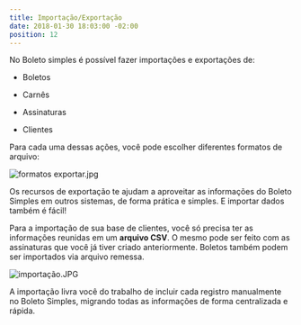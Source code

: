 ```yaml
---
title: Importação/Exportação
date: 2018-01-30 18:03:00 -02:00
position: 12
---
```


No Boleto simples é possível fazer importações e exportações de:

* Boletos

* Carnês

* Assinaturas

* Clientes

Para cada uma dessas ações, você pode escolher diferentes formatos de arquivo:

![formatos exportar.jpg](/uploads/formatos%20exportar.jpg)

Os recursos de exportação te ajudam a aproveitar as informações do Boleto Simples em outros sistemas, de forma prática e simples. E importar dados também é fácil!

Para a importação de sua base de clientes, você só precisa ter as informações reunidas em um **arquivo CSV**. O mesmo pode ser feito com as assinaturas que você já tiver criado anteriormente. Boletos também podem ser importados via arquivo remessa.

![importação.JPG](/uploads/importa%C3%A7%C3%A3o.JPG)

A importação livra você do trabalho de incluir cada registro manualmente no Boleto Simples, migrando todas as informações de forma centralizada e rápida.